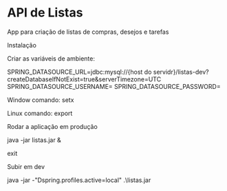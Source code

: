 # API de Listas
App para criação de listas de compras, desejos e tarefas

Instalação

Criar as variáveis de ambiente:

SPRING_DATASOURCE_URL=jdbc:mysql://{host do servidr}/listas-dev?createDatabaseIfNotExist=true&serverTimezone=UTC
SPRING_DATASOURCE_USERNAME=
SPRING_DATASOURCE_PASSWORD=

Window comando: setx

Linux comando: export

Rodar a aplicação em produção

java -jar listas.jar &

exit

Subir em dev

java -jar -"Dspring.profiles.active=local" .\listas.jar




